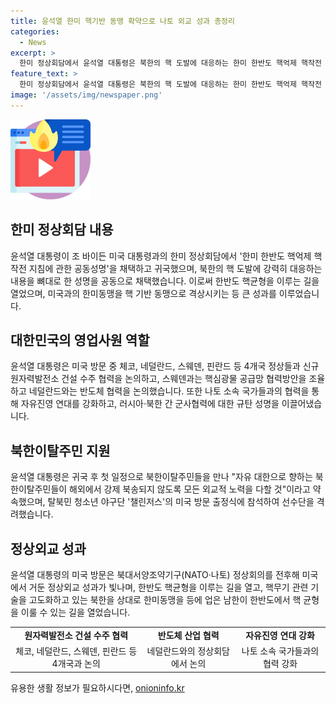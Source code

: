 ```yaml
---
title: 윤석열 한미 핵기반 동맹 확약으로 나토 외교 성과 총정리
categories:
  - News
excerpt: >
  한미 정상회담에서 윤석열 대통령은 북한의 핵 도발에 대응하는 한미 한반도 핵억제 핵작전 지침에 관한 공동성명을 채택했고, 미국과의 협력을 강화하기 위해 워싱턴DC에서 조 바이든 미국 대통령과 회담을 진행했다. 이번 방문에서는 원자력발전소 건설 수주와 반도체 산업 협력 방안을 논의하는 등 경제적 성과도 이루어졌다. 나토 정상회의에 참석하여 나토의 북·러 밀행을 규탄하는 성명을 이끌어내는 등 국제사회에서의 역할도 강조되었다.
feature_text: >
  한미 정상회담에서 윤석열 대통령은 북한의 핵 도발에 대응하는 한미 한반도 핵억제 핵작전 지침에 관한 공동성명을 채택했고, 미국과의 협력을 강화하기 위해 워싱턴DC에서 조 바이든 미국 대통령과 회담을 진행했다. 이번 방문에서는 원자력발전소 건설 수주와 반도체 산업 협력 방안을 논의하는 등 경제적 성과도 이루어졌다. 나토 정상회의에 참석하여 나토의 북·러 밀행을 규탄하는 성명을 이끌어내는 등 국제사회에서의 역할도 강조되었다.
image: '/assets/img/newspaper.png'
---
```


<p><img src="/assets/img/news.png" alt="rentncar 속보" /></p>

<h2 data-ke-size="size26">한미 정상회담 내용</h2>

<p data-ke-size="size16">윤석열 대통령이 조 바이든 미국 대통령과의 한미 정상회담에서 '한미 한반도 핵억제 핵작전 지침에 관한 공동성명'을 채택하고 귀국했으며, 북한의 핵 도발에 강력히 대응하는 내용을 뼈대로 한 성명을 공동으로 채택했습니다. 이로써 한반도 핵균형을 이루는 길을 열었으며, 미국과의 한미동맹을 핵 기반 동맹으로 격상시키는 등 큰 성과를 이루었습니다.</p>

<h2 data-ke-size="size26">대한민국의 영업사원 역할</h2>

<p data-ke-size="size16">윤석열 대통령은 미국 방문 중 체코, 네덜란드, 스웨덴, 핀란드 등 4개국 정상들과 신규 원자력발전소 건설 수주 협력을 논의하고, 스웨덴과는 핵심광물 공급망 협력방안을 조율하고 네덜란드와는 반도체 협력을 논의했습니다. 또한 나토 소속 국가들과의 협력을 통해 자유진영 연대를 강화하고, 러시아·북한 간 군사협력에 대한 규탄 성명을 이끌어냈습니다.</p>

<h2 data-ke-size="size26">북한이탈주민 지원</h2>

<p data-ke-size="size16">윤석열 대통령은 귀국 후 첫 일정으로 북한이탈주민들을 만나 "자유 대한으로 향하는 북한이탈주민들이 해외에서 강제 북송되지 않도록 모든 외교적 노력을 다할 것"이라고 약속했으며, 탈북민 청소년 야구단 '챌린저스'의 미국 방문 출정식에 참석하여 선수단을 격려했습니다.</p>

<h2 data-ke-size="size26">정상외교 성과</h2>

<p data-ke-size="size16">윤석열 대통령의 미국 방문은 북대서양조약기구(NATO·나토) 정상회의를 전후해 미국에서 거둔 정상외교 성과가 빛나며, 한반도 핵균형을 이루는 길을 열고, 핵무기 관련 기술을 고도화하고 있는 북한을 상대로 한미동맹을 등에 업은 남한이 한반도에서 핵 균형을 이룰 수 있는 길을 열었습니다.</p>

<table>
  <tr>
    <td style="text-align: center; height: 17px;"><b>원자력발전소 건설 수주 협력</b></td>
    <td style="text-align: center; height: 17px;"><b>반도체 산업 협력</b></td>
    <td style="text-align: center; height: 17px;"><b>자유진영 연대 강화</b></td>
  </tr>
  <tr>
    <td style="text-align: center; height: 17px;">체코, 네덜란드, 스웨덴, 핀란드 등 4개국과 논의</td>
    <td style="text-align: center; height: 17px;">네덜란드와의 정상회담에서 논의</td>
    <td style="text-align: center; height: 17px;">나토 소속 국가들과의 협력 강화</td>
  </tr>
</table>
유용한 생활 정보가 필요하시다면, <a href="https://onioninfo.kr" rel="dofollow">onioninfo.kr</a>


